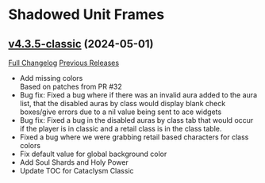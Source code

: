 # Shadowed Unit Frames

## [v4.3.5-classic](https://github.com/Nevcairiel/ShadowedUnitFrames/tree/v4.3.5-classic) (2024-05-01)
[Full Changelog](https://github.com/Nevcairiel/ShadowedUnitFrames/compare/v4.3.4-classic...v4.3.5-classic) [Previous Releases](https://github.com/Nevcairiel/ShadowedUnitFrames/releases)

- Add missing colors  
    Based on patches from PR #32  
- Bug fix: Fixed a bug where if there was an invalid aura added to the aura list, that the disabled auras by class would display blank check boxes/give errors due to a nil value being sent to ace widgets  
- Bug fix: Fixed a bug in the disabled auras by class tab that would occur if the player is in classic and a retail class is in the class table.  
- Fixed a bug where we were grabbing retail based characters for class colors  
- Fix default value for global background color  
- Add Soul Shards and Holy Power  
- Update TOC for Cataclysm Classic  
